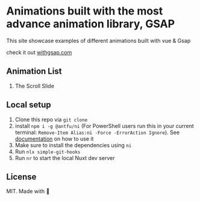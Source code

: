 # Animations built with the most advance animation library, GSAP
This site showcase examples of different animations built with vue & Gsap

check it out [withgsap.com](https://withgsap.com)

## Animation List
1. The Scroll Slide

## Local setup

1. Clone this repo via `git clone`
1. install `npm i -g @antfu/ni` (For PowerShell users run this in your current terminal: `Remove-Item Alias:ni -Force -ErrorAction Ignore`). See [documentation](https://github.com/antfu/ni) on how to use it
1. Make sure to install the dependencies using `ni`
1. Run `nlx simple-git-hooks`
1. Run `nr` to start the local Nuxt dev server

## License
MIT. Made with 💖

